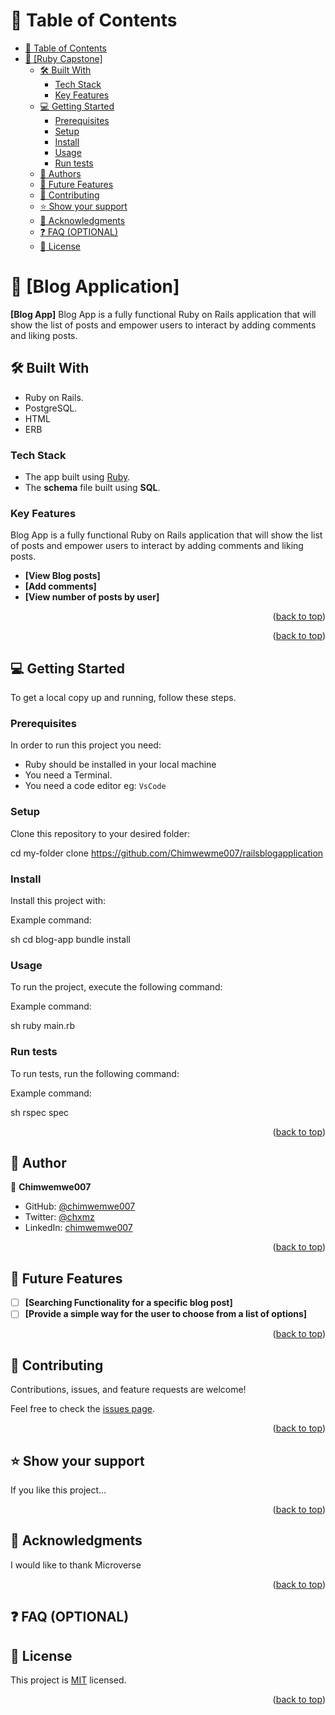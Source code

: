 <a name="readme-top"></a>
</div>

<!-- TABLE OF CONTENTS -->

# 📗 Table of Contents

- [📗 Table of Contents](#-table-of-contents)
- [📖 \[Ruby Capstone\] ](#-ruby-capstone-)
  - [🛠 Built With ](#-built-with-)
    - [Tech Stack ](#tech-stack-)
    - [Key Features ](#key-features-)
  - [💻 Getting Started ](#-getting-started-)
    - [Prerequisites](#prerequisites)
    - [Setup](#setup)
    - [Install](#install)
    - [Usage](#usage)
    - [Run tests](#run-tests)
  - [👥 Authors ](#-authors-)
  - [🔭 Future Features ](#-future-features-)
  - [🤝 Contributing ](#-contributing-)
  - [⭐️ Show your support ](#️-show-your-support-)
  - [🙏 Acknowledgments ](#-acknowledgments-)
  - [❓ FAQ (OPTIONAL) ](#-faq-optional-)
  - [📝 License ](#-license-)

<!-- PROJECT DESCRIPTION -->

# 📖 [Blog Application] <a name="about-project"></a>

**[Blog App]** Blog App is a fully functional Ruby on Rails application that will show the list of posts and empower users to interact by adding comments and liking posts.

## 🛠 Built With <a name="built-with"></a>
- Ruby on Rails.
- PostgreSQL.
- HTML
- ERB

### Tech Stack <a name="tech-stack"></a>

- The app built using [Ruby](https://www.ruby-lang.org/en/).
- The **schema** file built using **SQL**.

<!-- Features -->

### Key Features <a name="key-features"></a>

Blog App is a fully functional Ruby on Rails application that will show the list of posts and empower users to interact by adding comments and liking posts.

- **[View Blog posts]**
- **[Add comments]**
- **[View number of posts by user]**

<p align="right">(<a href="#readme-top">back to top</a>)</p>

<p align="right">(<a href="#readme-top">back to top</a>)</p>

<!-- GETTING STARTED -->

## 💻 Getting Started <a name="getting-started"></a>

To get a local copy up and running, follow these steps.

### Prerequisites

In order to run this project you need:

- Ruby should be installed in your local machine
- You need a Terminal.
- You need a code editor eg: `VsCode`

### Setup

Clone this repository to your desired folder:


  cd my-folder
  clone https://github.com/Chimwewme007/railsblogapplication
  


### Install

Install this project with:

Example command:

sh
  cd blog-app
  bundle install


### Usage

To run the project, execute the following command:

Example command:

sh
  ruby main.rb


### Run tests

To run tests, run the following command:

Example command:

sh
  rspec spec


<p align="right">(<a href="#readme-top">back to top</a>)</p>

<!-- AUTHORS -->

## 👥 Author <a name="authors"></a>

👤  **Chimwemwe007**

- GitHub: [@chimwemwe007](https://github.com/Chimwemwe007)
- Twitter: [@chxmz](https://twitter.com/chxmz)
- LinkedIn: [chimwemwe007](https://www.linkedin.com/in/chimwemwe-mkandawire)


<p align="right">(<a href="#readme-top">back to top</a>)</p>

<!-- FUTURE FEATURES -->

## 🔭 Future Features <a name="future-features"></a>

- [ ] **[Searching Functionality for a specific blog post]**
- [ ] **[Provide a simple way for the user to choose from a list of options]**

<p align="right">(<a href="#readme-top">back to top</a>)</p>

<!-- CONTRIBUTING -->

## 🤝 Contributing <a name="contributing"></a>

Contributions, issues, and feature requests are welcome!

Feel free to check the [issues page](https://github.com/chimwemwe007/railsblpogapplicatioon/issues/).

<p align="right">(<a href="#readme-top">back to top</a>)</p>

<!-- SUPPORT -->

## ⭐️ Show your support <a name="support"></a>

If you like this project...

<p align="right">(<a href="#readme-top">back to top</a>)</p>

<!-- ACKNOWLEDGEMENTS -->

## 🙏 Acknowledgments <a name="acknowledgements"></a>

I would like to thank Microverse

<p align="right">(<a href="#readme-top">back to top</a>)</p>

<!-- FAQ (optional) -->

## ❓ FAQ (OPTIONAL) <a name="faq"></a>

<!-- LICENSE -->

## 📝 License <a name="license"></a>

This project is [MIT](https://github.com/chimwemwe007/railsblogapplicationp/blob/dev/LICENSE) licensed.

<p align="right">(<a href="#readme-top">back to top</a>)</p>
